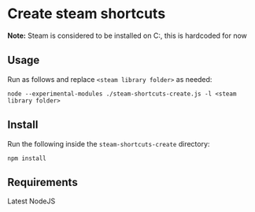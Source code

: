 # Create steam shortcuts
**Note:** Steam is considered to be installed on C:, this is hardcoded for now

## Usage

Run as follows and replace `<steam library folder>` as needed:
```
node --experimental-modules ./steam-shortcuts-create.js -l <steam library folder>
```

## Install

Run the following inside the `steam-shortcuts-create` directory:
```
npm install
```

## Requirements

Latest NodeJS

